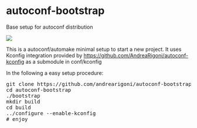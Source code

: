 # autoconf-bootstrap
Base setup for autoconf distribution

![](https://github.com/AndreaRigoni/autoconf-bootstrap/workflows/bootstrap/badge.svg)

This is a autoconf/automake minimal setup to start a new project. It uses Kconfig integration 
provided by https://github.com/AndreaRigoni/autoconf-kconfig as a submodule in conf/kconfig

In the following a easy setup procedure:

<pre>
git clone https://github.com/andrearigoni/autoconf-bootstrap.git
cd autoconf-bootstrap
./bootstrap
mkdir build
cd build
../configure --enable-kconfig
# enjoy
</pre>

